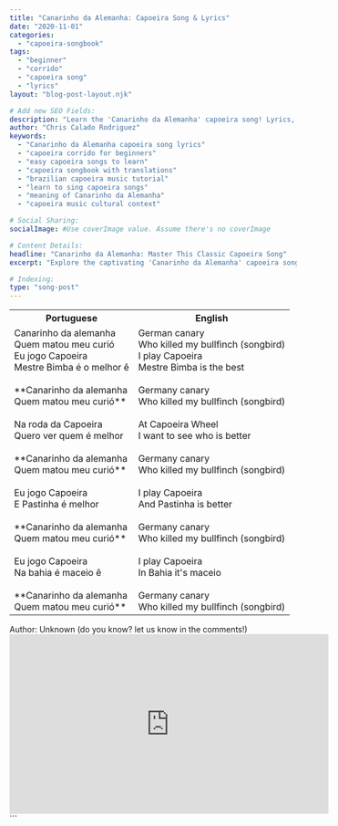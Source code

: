 ```yaml
---
title: "Canarinho da Alemanha: Capoeira Song & Lyrics"
date: "2020-11-01"
categories:
  - "capoeira-songbook"
tags:
  - "beginner"
  - "corrido"
  - "capoeira song"
  - "lyrics"
layout: "blog-post-layout.njk"

# Add new SEO Fields:
description: "Learn the 'Canarinho da Alemanha' capoeira song! Lyrics, meaning & cultural context for beginners. Master this classic corrido."
author: "Chris Calado Rodriguez"
keywords:
  - "Canarinho da Alemanha capoeira song lyrics"
  - "capoeira corrido for beginners"
  - "easy capoeira songs to learn"
  - "capoeira songbook with translations"
  - "brazilian capoeira music tutorial"
  - "learn to sing capoeira songs"
  - "meaning of Canarinho da Alemanha"
  - "capoeira music cultural context"

# Social Sharing:
socialImage: #Use coverImage value. Assume there's no coverImage

# Content Details:
headline: "Canarinho da Alemanha: Master This Classic Capoeira Song"
excerpt: "Explore the captivating 'Canarinho da Alemanha' capoeira song, uncovering its lyrics, cultural significance, and essential role in beginner training."

# Indexing:
type: "song-post"
---
```



<table class="capoeira-table">
    <tr class="header-row">
        <th>Portuguese</th>
        <th>English</th>
    </tr>
    <tr>
        <td>Canarinho da alemanha<br>
Quem matou meu curió<br>
Eu jogo Capoeira<br>
Mestre Bimba é o melhor ê<br><br>
**Canarinho da alemanha<br>
Quem matou meu curió**<br><br>
Na roda da Capoeira<br>
Quero ver quem é melhor<br><br>
**Canarinho da alemanha<br>
Quem matou meu curió**<br><br>
Eu jogo Capoeira<br>
E Pastinha é melhor<br><br>
**Canarinho da alemanha<br>
Quem matou meu curió**<br><br>
Eu jogo Capoeira<br>
Na bahia é maceio ê<br><br>
**Canarinho da alemanha<br>
Quem matou meu curió**</td>
        <td>German canary<br>
Who killed my bullfinch (songbird)<br>
I play Capoeira<br>
Mestre Bimba is the best<br><br>
Germany canary<br>
Who killed my bullfinch (songbird)<br><br>
At Capoeira Wheel<br>
I want to see who is better<br><br>
Germany canary<br>
Who killed my bullfinch (songbird)<br><br>
I play Capoeira<br>
And Pastinha is better<br><br>
Germany canary<br>
Who killed my bullfinch (songbird)<br><br>
I play Capoeira<br>
In Bahia it's maceio<br><br>
Germany canary<br>
Who killed my bullfinch (songbird)</td>
    </tr>
</table>

<figcaption>
Author: Unknown (do you know? let us know in the comments!)
</figcaption>

<iframe width="560" height="315" src="https://www.youtube.com/embed/ynHomX7Qouc" title="YouTube video player" frameborder="0" allow="accelerometer; autoplay; clipboard-write; encrypted-media; gyroscope; picture-in-picture" allowfullscreen></iframe>
```